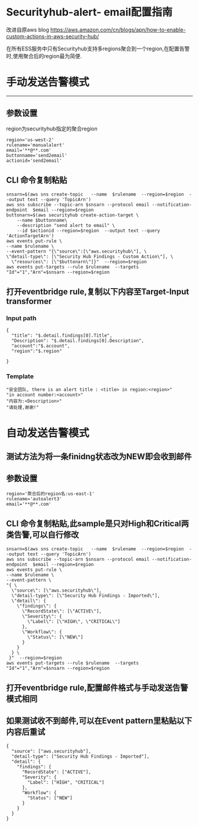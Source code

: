 # Securityhub-alert- email配置指南
改进自原aws blog https://aws.amazon.com/cn/blogs/apn/how-to-enable-custom-actions-in-aws-security-hub/

在所有ESS服务中只有Securityhub支持多regions聚合到一个region,在配置告警时,使用聚合后的region最为简便.
# 手动发送告警模式
-----------------------------------------------------------------------
## 参数设置
region为securityhub指定的聚合region
```
region='us-west-2'
rulename='manualalert'
email='**@**.com'
buttonname='send2email'
actionid='send2email'
```
## CLI 命令复制粘贴
```
snsarn=$(aws sns create-topic   --name  $rulename  --region=$region  --output text --query 'TopicArn')
aws sns subscribe --topic-arn $snsarn --protocol email --notification-endpoint  $email --region=$region
buttonarn=$(aws securityhub create-action-target \
    --name $buttonname\
    --description "send alert to email" \
    --id $actionid --region=$region  --output text --query 'ActionTargetArn')
aws events put-rule \
--name $rulename \
--event-pattern "{\"source\":[\"aws.securityhub\"], \
\"detail-type\": [\"Security Hub Findings - Custom Action\"], \
  \"resources\": [\"$buttonarn\"]}"  --region=$region
aws events put-targets --rule $rulename  --targets "Id"="1","Arn"=$snsarn --region=$region
```


## 打开eventbridge rule,复制以下内容至Target-Input transformer
### Input path
```
{
  "title": "$.detail.findings[0].Title",
  "Description": "$.detail.findings[0].Description",
  "account":"$.account",
  "region":"$.region"
  
}
```
### Template

```
"安全团队, there is an alert title : <title> in region:<region>"
"in account number:<account>"
"内容为:<Description>"
"请处理,谢谢!"
```
# 自动发送告警模式
测试方法为将一条finidng状态改为NEW即会收到邮件
-----------------------------------------------------------------------
## 参数设置
```
region='聚合后的region名:us-east-1'
rulename='autoalert3'
email='**@**.com'
```
## CLI 命令复制粘贴,此sample是只对High和Critical两类告警,可以自行修改
```
snsarn=$(aws sns create-topic   --name  $rulename  --region=$region  --output text --query 'TopicArn')
aws sns subscribe --topic-arn $snsarn --protocol email --notification-endpoint  $email --region=$region
aws events put-rule \
--name $rulename \
--event-pattern \
"{ \
  \"source\": [\"aws.securityhub\"],
  \"detail-type\": [\"Security Hub Findings - Imported\"],
  \"detail\": {
    \"findings\": {
      \"RecordState\": [\"ACTIVE\"],
      \"Severity\": {
        \"Label\": [\"HIGH\", \"CRITICAL\"]
      },
      \"Workflow\": {
        \"Status\": [\"NEW\"]
      }
    }
  } \
 }"  --region=$region
aws events put-targets --rule $rulename  --targets "Id"="1","Arn"=$snsarn --region=$region
```
## 打开eventbridge rule,配置邮件格式与手动发送告警模式相同
## 如果测试收不到邮件,可以在Event pattern里粘贴以下内容后重试
```
{
  "source": ["aws.securityhub"],
  "detail-type": ["Security Hub Findings - Imported"],
  "detail": {
    "findings": {
      "RecordState": ["ACTIVE"],
      "Severity": {
        "Label": ["HIGH", "CRITICAL"]
      },
      "Workflow": {
        "Status": ["NEW"]
      }
    }
  }
}
```
